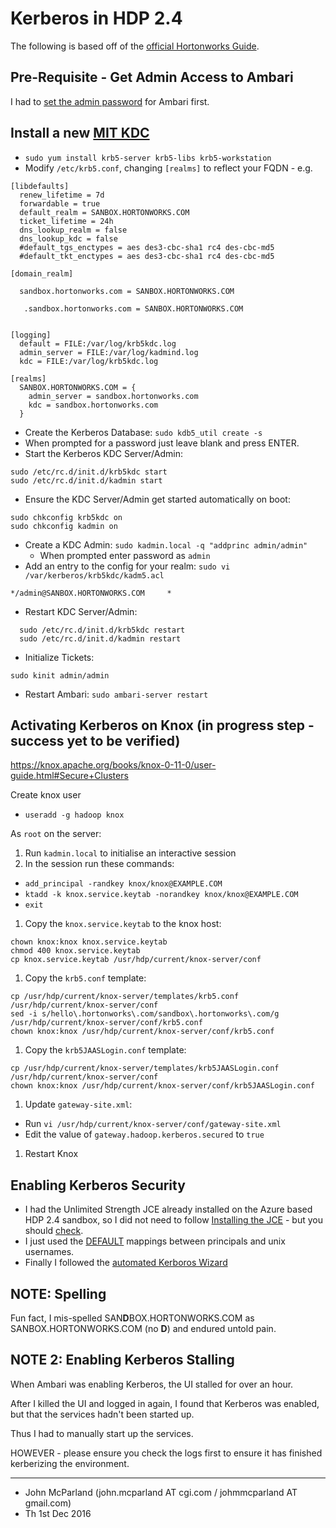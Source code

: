 # Kerberos in HDP 2.4
The following is based off of the [official Hortonworks Guide](http://docs.hortonworks.com/HDPDocuments/HDP2/HDP-2.4.3/bk_Security_Guide/content/_enabling_kerberos_security_in_ambari.html).

## Pre-Requisite - Get Admin Access to Ambari
I had to [set the admin password](http://hortonworks.com/hadoop-tutorial/learning-the-ropes-of-the-hortonworks-sandbox/#setup-ambari-admin-password) for Ambari first.


## Install a new [MIT KDC](http://docs.hortonworks.com/HDPDocuments/HDP2/HDP-2.4.3/bk_Security_Guide/content/_optional_install_a_new_mit_kdc.html)

 * `sudo yum install krb5-server krb5-libs krb5-workstation`
 * Modify `/etc/krb5.conf`, changing `[realms]` to reflect your FQDN - e.g.

```
[libdefaults]
  renew_lifetime = 7d
  forwardable = true
  default_realm = SANBOX.HORTONWORKS.COM
  ticket_lifetime = 24h
  dns_lookup_realm = false
  dns_lookup_kdc = false
  #default_tgs_enctypes = aes des3-cbc-sha1 rc4 des-cbc-md5
  #default_tkt_enctypes = aes des3-cbc-sha1 rc4 des-cbc-md5

[domain_realm]

  sandbox.hortonworks.com = SANBOX.HORTONWORKS.COM

   .sandbox.hortonworks.com = SANBOX.HORTONWORKS.COM


[logging]
  default = FILE:/var/log/krb5kdc.log
  admin_server = FILE:/var/log/kadmind.log
  kdc = FILE:/var/log/krb5kdc.log

[realms]
  SANBOX.HORTONWORKS.COM = {
    admin_server = sandbox.hortonworks.com
    kdc = sandbox.hortonworks.com
  }

```

   * Create the Kerberos Database: `sudo kdb5_util create -s`
   * When prompted for a password just leave blank and press ENTER.
   * Start the Kerberos KDC Server/Admin:

```
sudo /etc/rc.d/init.d/krb5kdc start
sudo /etc/rc.d/init.d/kadmin start
```

 * Ensure the KDC Server/Admin get started automatically on boot:
```
sudo chkconfig krb5kdc on
sudo chkconfig kadmin on
```
 * Create a KDC Admin: `sudo kadmin.local -q "addprinc admin/admin"`
   * When prompted enter password as `admin`
 * Add an entry to the config for your realm: `sudo vi /var/kerberos/krb5kdc/kadm5.acl`
 ```
 */admin@SANBOX.HORTONWORKS.COM     *
 ```
  * Restart KDC Server/Admin:
```
  sudo /etc/rc.d/init.d/krb5kdc restart
  sudo /etc/rc.d/init.d/kadmin restart
```

 * Initialize Tickets:
```
sudo kinit admin/admin
```
 * Restart Ambari: `sudo ambari-server restart`

## Activating Kerberos on Knox (in progress step - success yet to be verified)

https://knox.apache.org/books/knox-0-11-0/user-guide.html#Secure+Clusters

Create knox user
* `useradd -g hadoop knox`

As `root` on the server:
1. Run `kadmin.local` to initialise an interactive session
1. In the session run these commands:
  * `add_principal -randkey knox/knox@EXAMPLE.COM`
  * `ktadd -k knox.service.keytab -norandkey knox/knox@EXAMPLE.COM`
  * `exit`
1. Copy the `knox.service.keytab` to the knox host:
```
chown knox:knox knox.service.keytab
chmod 400 knox.service.keytab
cp knox.service.keytab /usr/hdp/current/knox-server/conf
```
1. Copy the `krb5.conf` template:
```
cp /usr/hdp/current/knox-server/templates/krb5.conf /usr/hdp/current/knox-server/conf
sed -i s/hello\.hortonworks\.com/sandbox\.hortonworks\.com/g /usr/hdp/current/knox-server/conf/krb5.conf
chown knox:knox /usr/hdp/current/knox-server/conf/krb5.conf
```
1. Copy the `krb5JAASLogin.conf` template:
```
cp /usr/hdp/current/knox-server/templates/krb5JAASLogin.conf /usr/hdp/current/knox-server/conf
chown knox:knox /usr/hdp/current/knox-server/conf/krb5JAASLogin.conf
```
1. Update `gateway-site.xml`:
  * Run `vi /usr/hdp/current/knox-server/conf/gateway-site.xml`
  * Edit the value of `gateway.hadoop.kerberos.secured` to `true`
1. Restart Knox

## Enabling Kerberos Security
 * I had the Unlimited Strength JCE already installed on the Azure based HDP 2.4 sandbox, so I did not need to follow [Installing the JCE](http://docs.hortonworks.com/HDPDocuments/HDP2/HDP-2.4.3/bk_Security_Guide/content/_installing_the_jce.html) - but you should [check](http://derjan.io/blog/2013/03/15/nevermind-jce-unlimited-strength-use-openjdk/).
 * I just used the [DEFAULT](http://docs.hortonworks.com/HDPDocuments/HDP2/HDP-2.4.3/bk_Security_Guide/content/create_mappings_betw_principals_and_unix_usernames.html) mappings between principals and unix usernames.
 * Finally I followed the [automated Kerboros Wizard](http://docs.hortonworks.com/HDPDocuments/HDP2/HDP-2.4.3/bk_Security_Guide/content/_launching_the_kerberos_wizard_automated_setup.html)

## NOTE: Spelling
Fun fact, I mis-spelled SAN**D**BOX.HORTONWORKS.COM as SANBOX.HORTONWORKS.COM (no **D**)
and endured untold pain.

## NOTE 2: Enabling Kerberos Stalling
When Ambari was enabling Kerberos, the UI stalled for over an hour.

After I killed the UI and logged in again, I found that Kerberos was enabled, but that the services hadn't been started up.

Thus I had to manually start up the services.

HOWEVER - please ensure you check the logs first to ensure it has finished kerberizing
the environment.

---

 * John McParland (john.mcparland AT cgi.com / johmmcparland AT gmail.com)
 * Th 1st Dec 2016
